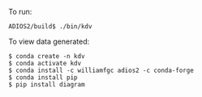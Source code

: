 To run:

```
ADIOS2/build$ ./bin/kdv
```

To view data generated:

```
$ conda create -n kdv
$ conda activate kdv
$ conda install -c williamfgc adios2 -c conda-forge
$ conda install pip
$ pip install diagram
```

